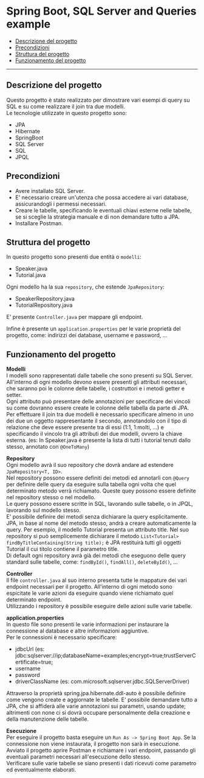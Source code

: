# Spring Boot, SQL Server and Queries example
- [Descrizione del progetto](#descrizione-del-progetto)
- [Precondizioni](#precondizioni)
- [Struttura del progetto](#struttura-del-progetto)
- [Funzionamento del progetto](#funzionamento-del-progetto)

***

## Descrizione del progetto
Questo progetto è stato realizzato per dimostrare vari esempi di query su SQL e su come realizzare il join tra due modelli.  
Le tecnologie utilizzate in questo progetto sono:
- JPA
- Hibernate
- SpringBoot
- SQL Server
- SQL
- JPQL

## Precondizioni  
- Avere installato SQL Server.
- E' necessario creare un'utenza che possa accedere ai vari database, assicurandogli i permessi necessari.  
- Creare le tabelle, specificando le eventuali chiavi esterne nelle tabelle, se si sceglie la strategia manuale e di non demandare tutto a JPA.
- Installare Postman.

## Struttura del progetto  
In questo progetto sono presenti due entità o `modelli`:
- Speaker.java
- Tutorial.java 
  
Ogni modello ha la sua `repository`, che estende `JpaRepository`:
- SpeakerRepository.java
- TutorialRepository.java

E' presente `Controller.java` per mappare gli endpoint.   

Infine è presente un `application.properties` per le varie proprietà del progetto, come: indirizzi dei database, username e password, ...   

## Funzionamento del progetto
**Modelli**  
I modelli sono rappresentati dalle tabelle che sono presenti su SQL Server. All'interno di ogni modello devono essere presenti gli attributi necessari, che saranno poi le colonne delle tabelle, i costruttori e i metodi getter e setter.  
Ogni attributo può presentare delle annotazioni per specificare dei vincoli su come dovranno essere create le colonne delle tabella da parte di JPA.  
Per effettuare il join tra due modelli è necessario specificare almeno in uno dei due un oggetto rappresentante il secondo, annotandolo con il tipo di relazione che deve essere presente tra di essi (1:1, 1:molti, ...) e specificando il vincolo tra gli attributi dei due modelli, ovvero la chiave esterna. (es: In Speaker.java è presente la lista di tutti i tutorial tenuti dallo stesso, annotato con `@OneToMany`)

**Repository**  
Ogni modello avrà il suo repository che dovrà andare ad estendere `JpaRepository<T, ID>`.  
Nel repository possono essere definiti dei metodi ed annotarli con `@Query` per definire delle query da eseguire sulla tabella ogni volta che quel determinato metodo verrà richiamato. Queste quey possono essere definite nel repository stesso o nel modello.  
Le query possono essere scritte in SQL, lavorando sulle tabelle, o in JPQL, lavorando sul modello stesso.  
E' possibile definire dei metodi senza dichiarare la query esplicitamente. JPA, in base al nome del metodo stesso, andrà a creare automaticamente la query. Per esempio, il modello Tutorial presenta un attributo title. Nel suo repository si può semplicemente dichiarare il metodo `List<Tutorial> findByTitleContaining(String title);` è JPA restituirà tutti gli oggetti Tutorial il cui titolo contiene il parametro title.  
Di default ogni repository avrà già dei metodi che eseguono delle query standard sulle tabelle, come: `findById()`, `findAll()`, `deleteById()`, ...  

**Controller**  
Il file `controller.java` al suo interno presenta tutte le mappature dei vari endpoint necessari per il progetto. All'interno di ogni metodo sono espicitate le varie azioni da eseguire quando viene richiamato quel determinato endpoint.  
Utilizzando i repository è possibile eseguire delle azioni sulle varie tabelle.    

**application.properties**  
In questo file sono presenti le varie informazioni per instaurare la connessione al database e altre iniformazioni aggiuntive.  
Per le connessioni è necessario specificare:
- jdbcUrl (es: jdbc:sqlserver://ip;databaseName=examples;encrypt=true;trustServerCertificate=true;  
- username
- password
- driverClassName (es: com.microsoft.sqlserver.jdbc.SQLServerDriver)  

Attraverso la proprietà spring.jpa.hibernate.ddl-auto è possibile definire come vengono create e aggiornate le tabelle. E' possibile demandare tutto a JPA, che si affiderà alle varie annotazioni sui parametri, usando update; altrimenti con none ci si dovrà occupare personalmente della creazione e della manutenzione delle tabelle.  
   
**Esecuzione**  
Per eseguire il progetto basta eseguire un `Run As -> Spring Boot App`. Se la connessione non viene instaurata, il progetto non sarà in esecuzione.  
Avviato il progetto aprire Postman e richiamare i vari endpoint, passando gli eventuali parametri necessari all'esecuzione dello stesso.  
Verificare sulle varie tabelle se siano presenti i dati ricevuti come parametro ed eventualmente elaborati.  
